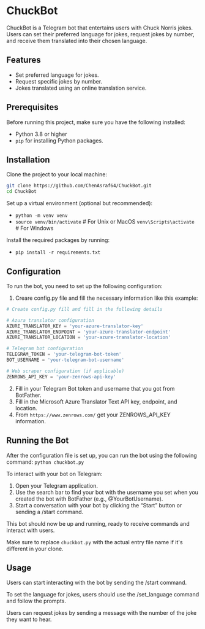 # ChuckBot

ChuckBot is a Telegram bot that entertains users with Chuck Norris jokes. Users can set their preferred language for jokes, request jokes by number, and receive them translated into their chosen language.

## Features

- Set preferred language for jokes.
- Request specific jokes by number.
- Jokes translated using an online translation service.

## Prerequisites

Before running this project, make sure you have the following installed:
- Python 3.8 or higher
- `pip` for installing Python packages.

## Installation

Clone the project to your local machine:

```bash
git clone https://github.com/ChenAsraf64/ChuckBot.git
cd ChuckBot
```

Set up a virtual environment (optional but recommended):
- `python -m venv venv`
- `source venv/bin/activate`  # For Unix or MacOS
`venv\Scripts\activate`  # For Windows

Install the required packages by running:
- `pip install -r requirements.txt`


## Configuration
To run the bot, you need to set up the following configuration:

1. Creare config.py file and fill the necessary information like this example: 
```python
# Create config.py fill and fill in the following details

# Azura translator configuration
AZURE_TRANSLATOR_KEY = 'your-azure-translator-key'
AZURE_TRANSLATOR_ENDPOINT = 'your-azure-translator-endpoint'
AZURE_TRANSLATOR_LOCATION = 'your-azure-translator-location'

# Telegram bot configuration
TELEGRAM_TOKEN = 'your-telegram-bot-token'
BOT_USERNAME = 'your-telegram-bot-username'

# Web scraper configuration (if applicable)
ZENROWS_API_KEY = 'your-zenrows-api-key'
```

2. Fill in your Telegram Bot token and username that you got from BotFather.
3. Fill in the Microsoft Azure Translator Text API key, endpoint, and location.
4. From `https://www.zenrows.com/` get your ZENROWS_API_KEY information. 


## Running the Bot
After the configuration file is set up, you can run the bot using the following command:
`python chuckbot.py`

To interact with your bot on Telegram:
1. Open your Telegram application.
2. Use the search bar to find your bot with the username you set when you created the bot with BotFather (e.g., @YourBotUsername).
3. Start a conversation with your bot by clicking the “Start” button or sending a /start command.

This bot should now be up and running, ready to receive commands and interact with users.

Make sure to replace `chuckbot.py` with the actual entry file name if it's different in your clone.


## Usage
Users can start interacting with the bot by sending the /start command.

To set the language for jokes, users should use the /set_language command and follow the prompts.

Users can request jokes by sending a message with the number of the joke they want to hear.